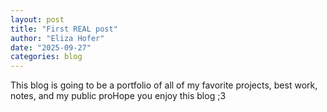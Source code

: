 ```yaml
---
layout: post
title: "First REAL post"
author: "Eliza Hofer"
date: "2025-09-27"
categories: blog
---
```


This blog is going to be a portfolio of all of my favorite projects, best work, notes, and my public proHope you enjoy this blog ;3 
